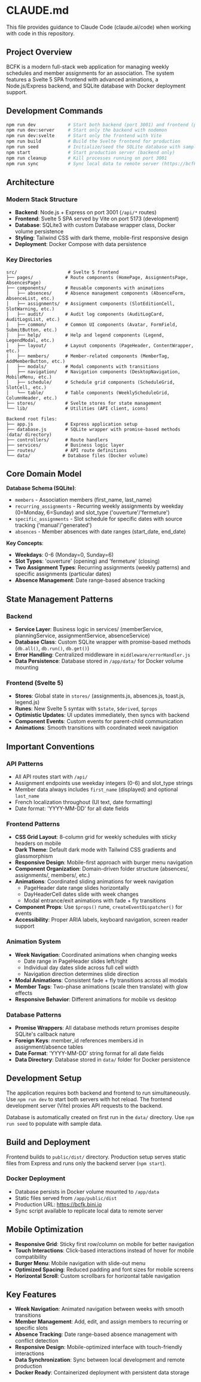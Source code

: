 # CLAUDE.md

This file provides guidance to Claude Code (claude.ai/code) when working with code in this repository.

## Project Overview

BCFK is a modern full-stack web application for managing weekly schedules and member assignments for an association. The system features a Svelte 5 SPA frontend with advanced animations, a Node.js/Express backend, and SQLite database with Docker deployment support.

## Development Commands

```bash
npm run dev            # Start both backend (port 3001) and frontend (port 5173) in development mode
npm run dev:server     # Start only the backend with nodemon
npm run dev:svelte     # Start only the frontend with Vite
npm run build          # Build the Svelte frontend for production
npm run seed           # Initialize/seed the SQLite database with sample data
npm start              # Start production server (backend only)
npm run cleanup        # Kill processes running on port 3001
npm run sync           # Sync local data to remote server (https://bcfk.bini.io/api)
```

## Architecture

### Modern Stack Structure
- **Backend**: Node.js + Express on port 3001 (`/api/*` routes)
- **Frontend**: Svelte 5 SPA served by Vite on port 5173 (development)
- **Database**: SQLite3 with custom Database wrapper class, Docker volume persistence
- **Styling**: Tailwind CSS with dark theme, mobile-first responsive design
- **Deployment**: Docker Compose with data persistence

### Key Directories
```
src/                   # Svelte 5 frontend
├── pages/            # Route components (HomePage, AssignmentsPage, AbsencesPage)
├── components/       # Reusable components with animations
│   ├── absences/     # Absence management components (AbsenceForm, AbsenceList, etc.)
│   ├── assignments/  # Assignment components (SlotEditionCell, SlotWarning, etc.)
│   ├── audit/        # Audit log components (AuditLogCard, AuditLogsList, etc.)
│   ├── common/       # Common UI components (Avatar, FormField, SubmitButton, etc.)
│   ├── help/         # Help and legend components (Legend, LegendModal, etc.)
│   ├── layout/       # Layout components (PageHeader, ContentWrapper, etc.)
│   ├── members/      # Member-related components (MemberTag, AddMemberButton, etc.)
│   ├── modals/       # Modal components with transitions
│   ├── navigation/   # Navigation components (DesktopNavigation, MobileMenu, etc.)
│   ├── schedule/     # Schedule grid components (ScheduleGrid, SlotCell, etc.)
│   └── table/        # Table components (WeeklyScheduleGrid, ColumnHeader, etc.)
├── stores/           # Svelte stores for state management
└── lib/              # Utilities (API client, icons)

Backend root files:
├── app.js            # Express application setup
├── database.js       # SQLite wrapper with promise-based methods (data/ directory)
├── controllers/      # Route handlers
├── services/         # Business logic layer
├── routes/           # API route definitions
└── data/            # Database files (Docker volume)
```

## Core Domain Model

**Database Schema (SQLite)**:
- `members` - Association members (first_name, last_name)
- `recurring_assignments` - Recurring weekly assignments by weekday (0=Monday, 6=Sunday) and slot_type ('ouverture'/'fermeture')
- `specific_assignments` - Slot schedule for specific dates with source tracking ('manual'/'generated')
- `absences` - Member absences with date ranges (start_date, end_date)

**Key Concepts**:
- **Weekdays**: 0-6 (Monday=0, Sunday=6)
- **Slot Types**: 'ouverture' (opening) and 'fermeture' (closing)
- **Two Assignment Types**: Recurring assignments (weekly patterns) and specific assignments (particular dates)
- **Absence Management**: Date range-based absence tracking

## State Management Patterns

### Backend
- **Service Layer**: Business logic in services/ (memberService, planningService, assignmentService, absenceService)
- **Database Class**: Custom SQLite wrapper with promise-based methods (`db.all()`, `db.run()`, `db.get()`)
- **Error Handling**: Centralized middleware in `middleware/errorHandler.js`
- **Data Persistence**: Database stored in `/app/data/` for Docker volume mounting

### Frontend (Svelte 5)
- **Stores**: Global state in `stores/` (assignments.js, absences.js, toast.js, legend.js)
- **Runes**: New Svelte 5 syntax with `$state`, `$derived`, `$props`
- **Optimistic Updates**: UI updates immediately, then syncs with backend
- **Component Events**: Custom events for parent-child communication
- **Animations**: Smooth transitions with coordinated week navigation

## Important Conventions

### API Patterns
- All API routes start with `/api/`
- Assignment endpoints use weekday integers (0-6) and slot_type strings
- Member data always includes `first_name` (displayed) and optional `last_name`
- French localization throughout (UI text, date formatting)
- Date format: 'YYYY-MM-DD' for all date fields

### Frontend Patterns
- **CSS Grid Layout**: 8-column grid for weekly schedules with sticky headers on mobile
- **Dark Theme**: Default dark mode with Tailwind CSS gradients and glassmorphism
- **Responsive Design**: Mobile-first approach with burger menu navigation
- **Component Organization**: Domain-driven folder structure (absences/, assignments/, members/, etc.)
- **Animations**: Coordinated sliding animations for week navigation
  - PageHeader date range slides horizontally
  - DayHeaderCell dates slide with week changes
  - Modal entrance/exit animations with fade + fly transitions
- **Component Props**: Use `$props()` rune, `createEventDispatcher()` for events
- **Accessibility**: Proper ARIA labels, keyboard navigation, screen reader support

### Animation System
- **Week Navigation**: Coordinated animations when changing weeks
  - Date range in PageHeader slides left/right
  - Individual day dates slide across full cell width
  - Navigation direction determines slide direction
- **Modal Animations**: Consistent fade + fly transitions across all modals
- **Member Tags**: Two-phase animations (scale then translate) with glow effects
- **Responsive Behavior**: Different animations for mobile vs desktop

### Database Patterns
- **Promise Wrappers**: All database methods return promises despite SQLite's callback nature
- **Foreign Keys**: member_id references members.id in assignment/absence tables
- **Date Format**: 'YYYY-MM-DD' string format for all date fields
- **Data Directory**: Database stored in `data/` folder for Docker persistence

## Development Setup

The application requires both backend and frontend to run simultaneously. Use `npm run dev` to start both servers with hot reload. The frontend development server (Vite) proxies API requests to the backend.

Database is automatically created on first run in the `data/` directory. Use `npm run seed` to populate with sample data.

## Build and Deployment

Frontend builds to `public/dist/` directory. Production setup serves static files from Express and runs only the backend server (`npm start`).

### Docker Deployment
- Database persists in Docker volume mounted to `/app/data`
- Static files served from `/app/public/dist`
- Production URL: https://bcfk.bini.io
- Sync script available to replicate local data to remote server

## Mobile Optimization

- **Responsive Grid**: Sticky first row/column on mobile for better navigation
- **Touch Interactions**: Click-based interactions instead of hover for mobile compatibility
- **Burger Menu**: Mobile navigation with slide-out menu
- **Optimized Spacing**: Reduced padding and font sizes for mobile screens
- **Horizontal Scroll**: Custom scrollbars for horizontal table navigation

## Key Features

- **Week Navigation**: Animated navigation between weeks with smooth transitions
- **Member Management**: Add, edit, and assign members to recurring or specific slots
- **Absence Tracking**: Date range-based absence management with conflict detection
- **Responsive Design**: Mobile-optimized interface with touch-friendly interactions
- **Data Synchronization**: Sync between local development and remote production
- **Docker Ready**: Containerized deployment with persistent data storage
